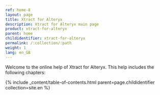 ```yaml
---
ref: home-8
layout: page
title: Xtract for Alteryx
description: Xtract for Alteryx main page
product: xtract-for-alteryx
parent: home
childidentifier: xtract-for-alteryx
permalink: /:collection/:path
weight: 1
lang: en_GB
---
```


Welcome to the online help of Xtract for Alteryx. This help includes the following chapters:


{% include _content/table-of-contents.html parent=page.childidentifier collection=site.en %}